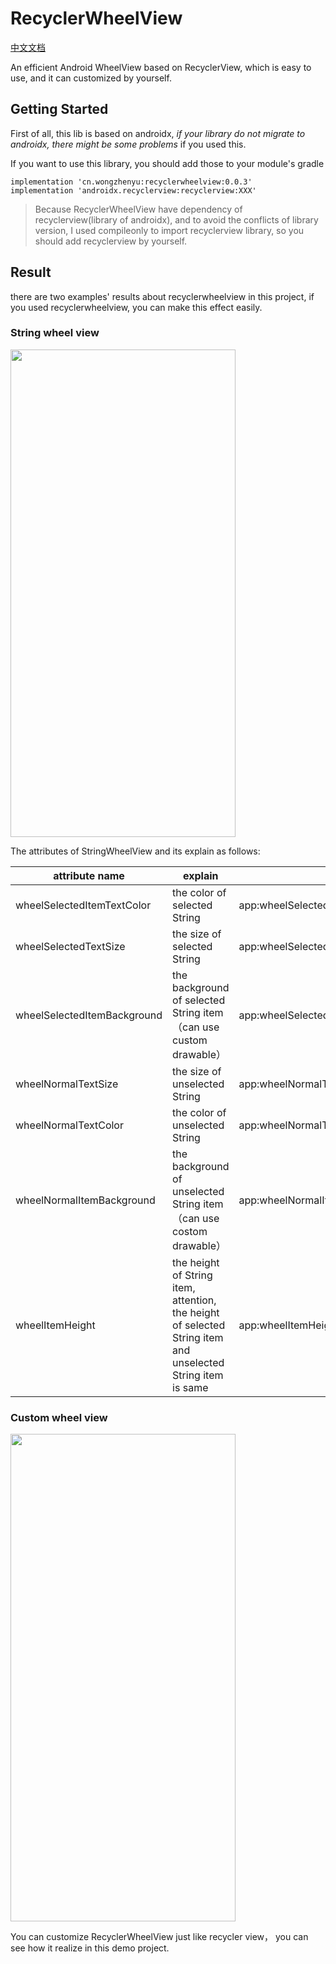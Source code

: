 # RecyclerWheelView
[中文文档](https://github.com/wongzy/RecyclerWheelView/blob/master/README_CHINESE.md)

An efficient Android WheelView  based on RecyclerView, which is easy to use, and it can customized by yourself.

## Getting Started

First of all, this lib is based on androidx, *if your library do not migrate to androidx, there might be some problems* if you used this.

If you want to use this library, you should add those to your module's gradle

```
implementation 'cn.wongzhenyu:recyclerwheelview:0.0.3'
implementation 'androidx.recyclerview:recyclerview:XXX'
```

> Because RecyclerWheelView have dependency of recyclerview(library of androidx), and to avoid the conflicts of library version, I used compileonly to import recyclerview library, so you should add recyclerview by yourself.

## Result

there are two examples' results about recyclerwheelview in this project, if you used recyclerwheelview, you can  make this effect easily.

### String wheel view

<img width="360" height="780" src="https://i.loli.net/2020/05/10/f8uC3jUiHFA6qZY.jpg"/>

The attributes of StringWheelView and its explain as follows:

| attribute name                      | explain                                                         | example                                                         |
| --------------------------- | ------------------------------------------------------------ | ------------------------------------------------------------ |
| wheelSelectedItemTextColor  | the color of selected String                                         | app:wheelSelectedItemTextColor="@color/colorAccent"          |
| wheelSelectedTextSize       | the size of selected String                                         | app:wheelSelectedTextSize="18sp"                             |
| wheelSelectedItemBackground | the background of selected String item（can use custom drawable）                     | app:wheelSelectedItemBackground="@drawable/string_selected_wheel_bg" |
| wheelNormalTextSize         | the size of unselected String                                       | app:wheelNormalTextSize="15sp"                               |
| wheelNormalTextColor        | the color of unselected String                                       | app:wheelNormalTextColor="@color/colorPrimaryDark"           |
| wheelNormalItemBackground   | the background of unselected String item（can use costom drawable）                   | app:wheelNormalItemBackground="@drawable/string_nor_wheel_bg" |
| wheelItemHeight             | the height of String item, attention, the height of selected String item and unselected String item is same | app:wheelItemHeight="100dp"               |

### Custom wheel view

<img width="360" height="780" src="https://i.loli.net/2020/05/10/WizePB59CjLK1gw.jpg"/>

You can customize RecyclerWheelView just like recycler view， you can see how it realize in this demo project.



 
